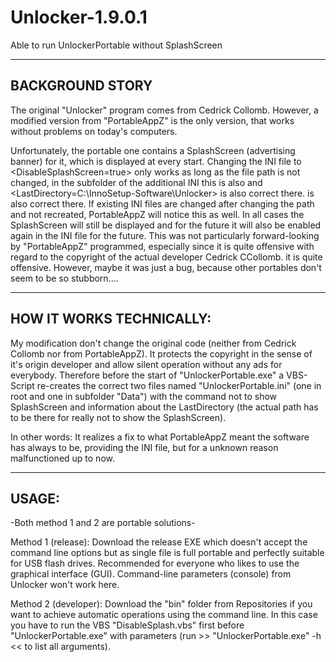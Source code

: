 # Unlocker-1.9.0.1
Able to run UnlockerPortable without SplashScreen

-------------------------------
BACKGROUND STORY
-------------------------------
The original "Unlocker" program comes from Cedrick Collomb.
However, a modified version from "PortableAppZ" is the only version,
that works without problems on today's computers.

Unfortunately, the portable one contains a SplashScreen (advertising banner) for it, which is displayed at every start. Changing the INI file to <DisableSplashScreen=true> only works as long as the file path is not changed, in the subfolder of the additional INI this is also and <LastDirectory=C:\InnoSetup-Software\Unlocker> is also correct there.
is also correct there. If existing INI files are changed after changing the path and not recreated, PortableAppZ will notice this as well. In all cases the SplashScreen will still be displayed and for the future it will also be enabled again in the INI file for the future. This was not particularly forward-looking by "PortableAppZ" programmed, especially since it is quite offensive with regard to the copyright of the actual developer Cedrick CCollomb. it is quite offensive. However, maybe it was just a bug, because other portables don't seem to be so stubborn....

-------------------------------
HOW IT WORKS TECHNICALLY:
-------------------------------
My modification don't change the original code (neither from Cedrick Collomb nor from PortableAppZ). It protects the copyright in the sense of it's origin developer and allow silent operation without any ads for everybody. Therefore before the start of "UnlockerPortable.exe" a VBS-Script re-creates the correct two files named "UnlockerPortable.ini" (one in root and one in subfolder "Data") with the command not to show SplashScreen and information about the LastDirectory (the actual path has to be there for really not to show the SplashScreen).

In other words: It realizes a fix to what PortableAppZ meant the software has always to be, providing the INI file, but for a unknown reason malfunctioned up to now.


-------------------------------
USAGE:
-------------------------------
-Both method 1 and 2 are portable solutions-

Method 1 (release): Download the release EXE which doesn't accept the command line options but as single file is full portable and perfectly suitable for USB flash drives. Recommended for everyone who likes to use the graphical interface (GUI). Command-line parameters (console) from Unlocker won't work here.

Method 2 (developer): Download the "bin" folder from Repositories if you want to achieve automatic operations using the command line. In this case you have to run the VBS "DisableSplash.vbs" first before "UnlockerPortable.exe" with parameters (run >> "UnlockerPortable.exe" -h << to list all arguments).
